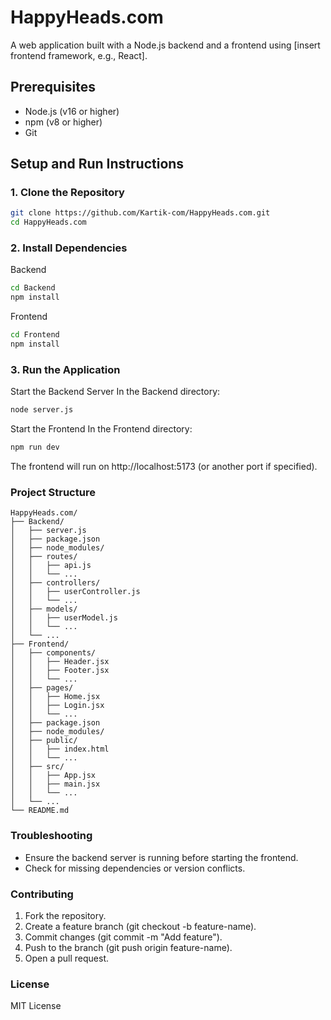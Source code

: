 # HappyHeads.com

A web application built with a Node.js backend and a frontend using [insert frontend framework, e.g., React].

## Prerequisites

- Node.js (v16 or higher)
- npm (v8 or higher)
- Git

## Setup and Run Instructions

### 1. Clone the Repository

```bash
git clone https://github.com/Kartik-com/HappyHeads.com.git
cd HappyHeads.com
```
### 2. Install Dependencies
Backend

```bash
cd Backend
npm install
```
Frontend

```bash
cd Frontend
npm install
```
### 3. Run the Application
Start the Backend Server
In the Backend directory:

```bash
node server.js
```

Start the Frontend
In the Frontend directory:

```bash
npm run dev
```

The frontend will run on http://localhost:5173 (or another port if specified).

### Project Structure

```text
HappyHeads.com/
├── Backend/
│   ├── server.js
│   ├── package.json
│   ├── node_modules/
│   ├── routes/
│   │   ├── api.js
│   │   └── ...
│   ├── controllers/
│   │   ├── userController.js
│   │   └── ...
│   ├── models/
│   │   ├── userModel.js
│   │   └── ...
│   └── ...
├── Frontend/
│   ├── components/
│   │   ├── Header.jsx
│   │   ├── Footer.jsx
│   │   └── ...
│   ├── pages/
│   │   ├── Home.jsx
│   │   ├── Login.jsx
│   │   └── ...
│   ├── package.json
│   ├── node_modules/
│   ├── public/
│   │   ├── index.html
│   │   └── ...
│   ├── src/
│   │   ├── App.jsx
│   │   ├── main.jsx
│   │   └── ...
│   └── ...
└── README.md
```

### Troubleshooting

- Ensure the backend server is running before starting the frontend.
- Check for missing dependencies or version conflicts.

### Contributing

1. Fork the repository.
2. Create a feature branch (git checkout -b feature-name).
3. Commit changes (git commit -m "Add feature").
4. Push to the branch (git push origin feature-name).
5. Open a pull request.

### License

MIT License

